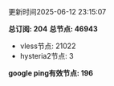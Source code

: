 更新时间2025-06-12 23:15:07

**总订阅: 204**
**总节点: 46943**
- vless节点: 21022
- hysteria2节点: 3

**google ping有效节点: 196**
